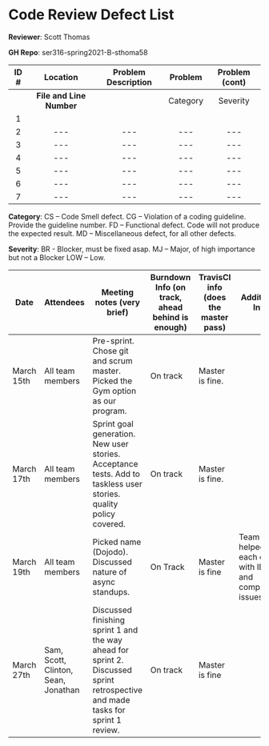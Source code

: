 # Code Review Defect List


**Reviewer**: Scott Thomas

**GH Repo**: ser316-spring2021-B-sthoma58

|**ID #** |      **Location**      |        **Problem Description**           |    **Problem**    |    **Problem (cont)**    |
|:-------:|:----------------------:|:----------------------------------------:|:-----------------:|:------------------------:|
|         |**File and Line Number**|                                          |   Category        |  Severity                |
|   1     |                        |                                          |                   |                          |
| 2 |---|---|---|---|
| 3 |---|---|---|---|
| 4 |---|---|---|---|
| 5 |---|---|---|---|
| 6 |---|---|---|---|
| 7 |---|---|---|---|


 



**Category**: CS – Code Smell defect. CG – Violation of a coding guideline. Provide the guideline number. FD – Functional defect. Code will not produce the expected result. MD – Miscellaneous defect, for all other defects.

**Severity**: BR - Blocker, must be fixed asap. MJ – Major, of high importance but not a Blocker LOW – Low. 




 

| Date  | Attendees  |Meeting notes (very brief)   | Burndown Info (on track, ahead behind is enough) | TravisCI info (does the master pass) | Additional Info  |
|---|---|---|---|---|---|
| March 15th | All team members  | Pre-sprint. Chose git and scrum master. Picked the Gym option as our program.  | On track  | Master is fine. |  |
| March 17th | All team members  | Sprint goal generation. New user stories. Acceptance tests. Add to taskless user stories. quality policy covered.  | On track   | Master is fine.  |  |
| March 19th | All team members  | Picked name (Dojodo). Discussed nature of async standups.  | On Track  | Master is fine | Team helped each other with IDE and compilation issues. |
| March 27th | Sam, Scott, Clinton, Sean, Jonathan | Discussed finishing sprint 1 and the way ahead for sprint 2. Discussed sprint retrospective and made tasks for sprint 1 review. | On track| Master is fine ||

